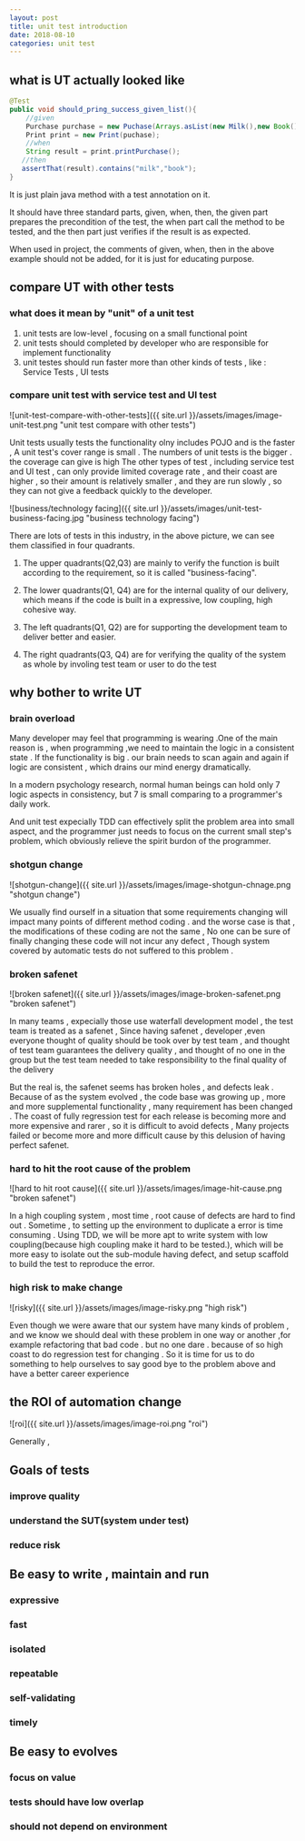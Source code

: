 ```yaml
---
layout: post
title: unit test introduction
date: 2018-08-10
categories: unit test
---
```



## what is UT actually looked like

```java
@Test
public void should_pring_success_given_list(){
	//given
	Purchase purchase = new Puchase(Arrays.asList(new Milk(),new Book()));
    Print print = new Print(puchase);
    //when
    String result = print.printPurchase();
   //then
   assertThat(result).contains("milk","book");
} 
```
It is just plain java method with a test annotation on it.

It should have three standard parts, given, when, then, the given part prepares the precondition of the test, the when part call the method to be tested, and the then part just verifies if the result is as expected. 

When used in project, the comments of given, when, then in the above example should not be added, for it is just for educating purpose.


## compare UT with other tests

### what does it mean by "unit" of a unit test

1.  unit tests are low-level , focusing on a small functional point
2.  unit tests should completed by developer who are responsible for implement functionality
3.  unit testes should run faster more than other kinds of tests , like : Service Tests , UI tests


### compare unit test with service test and UI test


![unit-test-compare-with-other-tests]({{ site.url }}/assets/images/image-unit-test.png "unit test compare with other tests")

Unit tests usually tests the functionality olny includes POJO and is the faster , A unit test's cover range is small . The numbers of unit tests is the bigger . the coverage can give is high
The other types of test  , including service test and UI test , can only provide  limited coverage rate , and their coast are higher , so their amount is relatively smaller , and they are run slowly , so they can not give a feedback quickly to the developer.

![business/technology facing]({{ site.url }}/assets/images/unit-test-business-facing.jpg "business technology facing")

There are lots of tests in this industry, in the above picture, we can see them classified in four quadrants. 

1. The upper quadrants(Q2,Q3) are mainly to verify the function is built according to the requirement, so it is called "business-facing". 

2. The lower quadrants(Q1, Q4) are for the internal quality of our delivery, which means if the code is built in a expressive, low coupling, high cohesive way.

3. The left quadrants(Q1, Q2)  are for supporting the development team to deliver better and easier.

4. The right quadrants(Q3, Q4) are for verifying the quality of the system as whole by involing test team or user to do the test


## why bother to write UT


### brain overload

Many developer may feel that programming is wearing .One of the main reason is , when programming ,we need to maintain the logic in a consistent state . If the functionality is big . our brain needs to scan again and again if logic are consistent , which drains our mind energy dramatically. 

In a modern psychology research, normal human beings can hold only 7 logic aspects in consistency, but 7 is small comparing to a programmer's daily work.

And unit test expecially TDD can effectively split the problem area into small aspect, and the programmer just needs to focus on the current small step's problem, which obviously relieve the spirit burdon of the programmer.


### shotgun change

![shotgun-change]({{ site.url }}/assets/images/image-shotgun-chnage.png "shotgun change")

We usually find ourself in a situation that some requirements changing  will impact many points of different method coding  . and the worse case is that , the modifications of these coding are not the same , No one can be sure of finally changing these code will not incur any defect , Though system covered by automatic tests do not suffered to this problem .  

### broken safenet

![broken safenet]({{ site.url }}/assets/images/image-broken-safenet.png "broken safenet")

In many teams , expecially those use waterfall development model , the test team is treated as a safenet , Since having safenet , developer ,even everyone thought of quality should be took over by test team , and thought of test team guarantees the delivery quality , and thought of no one in the group but the test team needed to take responsibility to the final quality of the delivery 

But the real is, the safenet seems has broken holes , and defects leak . Because of as the system evolved , the code base was growing up , more and more supplemental functionality , many requirement has been changed . The coast of fully regression test for each release is becoming more and more expensive and rarer , so it is difficult to avoid defects , Many projects failed or become more and more difficult cause by this delusion of having perfect safenet.   

### hard to hit the root cause of the problem

![hard to hit root cause]({{ site.url }}/assets/images/image-hit-cause.png "broken safenet")

In a high coupling system , most time , root cause of defects are hard to find out . Sometime , to setting up the environment to duplicate a error is time consuming . Using TDD, we will be more apt to write system with low coupling(because high coupling make it hard to be tested.), which will be more easy to isolate out the sub-module having defect, and setup scaffold to build the test to reproduce the error. 

### high risk to make change

![risky]({{ site.url }}/assets/images/image-risky.png "high risk")

Even though we were  aware that our system have many kinds of problem , and we know we should deal with these problem in one way or another ,for example refactoring that bad code . but no one dare . because of so high coast to do regression test for changing .
So it is time for us to do something to help ourselves to say good bye to the problem above and have a better career experience 

## the ROI of automation change

![roi]({{ site.url }}/assets/images/image-roi.png "roi")

Generally , 

## Goals of tests

### improve quality

### understand the SUT(system under test)

### reduce risk


## Be easy to write , maintain and run


### expressive 


### fast


### isolated


### repeatable 


### self-validating

### timely

## Be easy to evolves 


### focus on value

### tests should have low overlap

### should not depend on environment 


